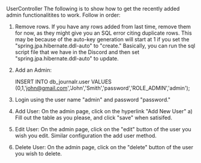 UserController
The following is to show how to get the recently added admin functionalitites to work.  Follow in order:
1)  Remove rows.  If you have any rows added from last time, remove them for now, as they might give you an
    SQL error citing duplicate rows.  This may be because of the auto-key generation will start at 1 if you
    set the "spring.jpa.hibernate.ddl-auto" to "create."  Basically, you can run the sql script file
    that we have in the Discord and then set "spring.jpa.hibernate.ddl-auto" to update.

2)  Add an Admin:
	
	INSERT INTO db_journalr.user VALUES (0,1,'john@gmail.com','John','Smith','password','ROLE_ADMIN','admin');

3) Login using the user name "admin" and password "password."

4) Add User: On the admin page, click on the hyperlink "Add New User"
	a) Fill out the table as you please, and click "save" when satisifed.
	
5) Edit User: On the admin page, click on the "edit" button of the user you wish you edit.  Similar configuration
   the add user method.

6) Delete User: On the admin page, click on the "delete" button of the user you wish to delete.
